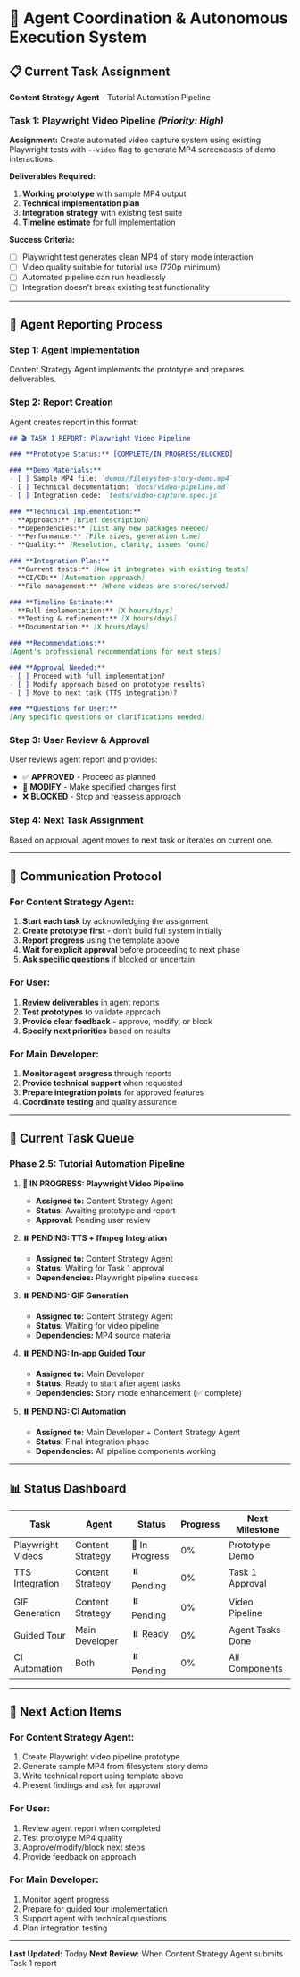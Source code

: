 # 🤖 Agent Coordination & Autonomous Execution System

## 📋 **Current Task Assignment**

**Content Strategy Agent** - Tutorial Automation Pipeline

### **Task 1: Playwright Video Pipeline** *(Priority: High)*

**Assignment:**
Create automated video capture system using existing Playwright tests with `--video` flag to generate MP4 screencasts of demo interactions.

**Deliverables Required:**
1. **Working prototype** with sample MP4 output
2. **Technical implementation plan** 
3. **Integration strategy** with existing test suite
4. **Timeline estimate** for full implementation

**Success Criteria:**
- [ ] Playwright test generates clean MP4 of story mode interaction
- [ ] Video quality suitable for tutorial use (720p minimum)
- [ ] Automated pipeline can run headlessly
- [ ] Integration doesn't break existing test functionality

---

## 🔄 **Agent Reporting Process**

### **Step 1: Agent Implementation**
Content Strategy Agent implements the prototype and prepares deliverables.

### **Step 2: Report Creation**
Agent creates report in this format:

```markdown
## 🎬 TASK 1 REPORT: Playwright Video Pipeline

### **Prototype Status:** [COMPLETE/IN_PROGRESS/BLOCKED]

### **Demo Materials:**
- [ ] Sample MP4 file: `demos/filesystem-story-demo.mp4`
- [ ] Technical documentation: `docs/video-pipeline.md`
- [ ] Integration code: `tests/video-capture.spec.js`

### **Technical Implementation:**
- **Approach:** [Brief description]
- **Dependencies:** [List any new packages needed]
- **Performance:** [File sizes, generation time]
- **Quality:** [Resolution, clarity, issues found]

### **Integration Plan:**
- **Current tests:** [How it integrates with existing tests]
- **CI/CD:** [Automation approach]
- **File management:** [Where videos are stored/served]

### **Timeline Estimate:**
- **Full implementation:** [X hours/days]
- **Testing & refinement:** [X hours/days]
- **Documentation:** [X hours/days]

### **Recommendations:**
[Agent's professional recommendations for next steps]

### **Approval Needed:**
- [ ] Proceed with full implementation?
- [ ] Modify approach based on prototype results?
- [ ] Move to next task (TTS integration)?

### **Questions for User:**
[Any specific questions or clarifications needed]
```

### **Step 3: User Review & Approval**
User reviews agent report and provides:
- ✅ **APPROVED** - Proceed as planned
- 🔄 **MODIFY** - Make specified changes first  
- ❌ **BLOCKED** - Stop and reassess approach

### **Step 4: Next Task Assignment**
Based on approval, agent moves to next task or iterates on current one.

---

## 📝 **Communication Protocol**

### **For Content Strategy Agent:**
1. **Start each task** by acknowledging the assignment
2. **Create prototype first** - don't build full system initially  
3. **Report progress** using the template above
4. **Wait for explicit approval** before proceeding to next phase
5. **Ask specific questions** if blocked or uncertain

### **For User:**
1. **Review deliverables** in agent reports
2. **Test prototypes** to validate approach
3. **Provide clear feedback** - approve, modify, or block
4. **Specify next priorities** based on results

### **For Main Developer:**
1. **Monitor agent progress** through reports
2. **Provide technical support** when requested
3. **Prepare integration points** for approved features
4. **Coordinate testing** and quality assurance

---

## 🎯 **Current Task Queue**

### **Phase 2.5: Tutorial Automation Pipeline**

1. **🔄 IN PROGRESS: Playwright Video Pipeline**
   - **Assigned to:** Content Strategy Agent
   - **Status:** Awaiting prototype and report
   - **Approval:** Pending user review

2. **⏸️ PENDING: TTS + ffmpeg Integration**
   - **Assigned to:** Content Strategy Agent  
   - **Status:** Waiting for Task 1 approval
   - **Dependencies:** Playwright pipeline success

3. **⏸️ PENDING: GIF Generation**
   - **Assigned to:** Content Strategy Agent
   - **Status:** Waiting for video pipeline
   - **Dependencies:** MP4 source material

4. **⏸️ PENDING: In-app Guided Tour**
   - **Assigned to:** Main Developer
   - **Status:** Ready to start after agent tasks
   - **Dependencies:** Story mode enhancement (✅ complete)

5. **⏸️ PENDING: CI Automation**
   - **Assigned to:** Main Developer + Content Strategy Agent
   - **Status:** Final integration phase
   - **Dependencies:** All pipeline components working

---

## 📊 **Status Dashboard**

| Task | Agent | Status | Progress | Next Milestone |
|------|-------|--------|----------|----------------|
| Playwright Videos | Content Strategy | 🔄 In Progress | 0% | Prototype Demo |
| TTS Integration | Content Strategy | ⏸️ Pending | 0% | Task 1 Approval |
| GIF Generation | Content Strategy | ⏸️ Pending | 0% | Video Pipeline |
| Guided Tour | Main Developer | ⏸️ Ready | 0% | Agent Tasks Done |
| CI Automation | Both | ⏸️ Pending | 0% | All Components |

---

## 🎯 **Next Action Items**

### **For Content Strategy Agent:**
1. Create Playwright video pipeline prototype
2. Generate sample MP4 from filesystem story demo
3. Write technical report using template above
4. Present findings and ask for approval

### **For User:**
1. Review agent report when completed
2. Test prototype MP4 quality
3. Approve/modify/block next steps
4. Provide feedback on approach

### **For Main Developer:**
1. Monitor agent progress
2. Prepare for guided tour implementation
3. Support agent with technical questions
4. Plan integration testing

---

**Last Updated:** Today
**Next Review:** When Content Strategy Agent submits Task 1 report